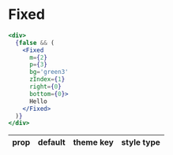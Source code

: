 # Fixed

```.jsx
<div>
  {false && (
    <Fixed
      m={2}
      p={3}
      bg='green3'
      zIndex={1}
      right={0}
      bottom={0}>
      Hello
    </Fixed>
  )}
</div>
```

prop | default | theme key | style type
---|---|---|---